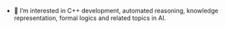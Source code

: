 - 👀 I’m interested in C++ development, automated reasoning, knowledge representation, formal logics and related topics in AI.

<!---
DanaLenz/DanaLenz is a ✨ special ✨ repository because its `README.md` (this file) appears on your GitHub profile.
You can click the Preview link to take a look at your changes.
--->
